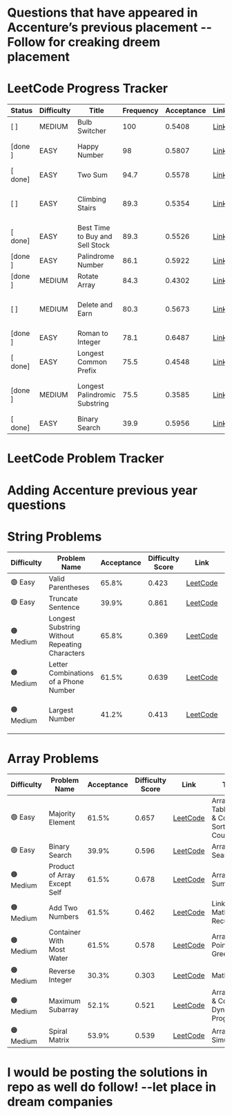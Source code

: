 # Questions that have appeared in Accenture’s previous placement -- Follow for creaking dreem placement
# LeetCode Progress Tracker

| Status | Difficulty | Title                        | Frequency | Acceptance | Link                                                                 | Topics                                      |
|--------|------------|------------------------------|-----------|------------|----------------------------------------------------------------------|---------------------------------------------|
|[ ]    | MEDIUM     | Bulb Switcher               | 100       | 0.5408         | [Link](https://leetcode.com/problems/bulb-switcher)                      | Math, Brainteaser                     |
|[done ]    | EASY       | Happy Number                | 98        | 0.5807     | [Link](https://leetcode.com/problems/happy-number)                   | Hash Table, Math, Two Pointers              |
|[ done]    | EASY       | Two Sum                     | 94.7      | 0.5578     | [Link](https://leetcode.com/problems/two-sum)                        | Array, Hash Table                           |
|[ ]    | EASY       | Climbing Stairs             | 89.3      | 0.5354         | [Link](https://leetcode.com/problems/climbing-stairs)                    | Math, Dynamic Programming, Memoization  |
|[ done]    | EASY       | Best Time to Buy and Sell Stock | 89.3   | 0.5526    | [Link](https://leetcode.com/problems/best-time-to-buy-and-sell-stock) | Array, Dynamic Programming                 |
|[done ]    | EASY       | Palindrome Number           | 86.1      | 0.5922     | [Link](https://leetcode.com/problems/palindrome-number)               | Math                                        |
|[done ]    | MEDIUM     | Rotate Array                | 84.3      | 0.4302     | [Link](https://leetcode.com/problems/rotate-array)                    | Array, Math, Two Pointers                   |
|[ ]    | MEDIUM     | Delete and Earn             | 80.3      | 0.5673         | [Link](https://leetcode.com/problems/delete-and-earn)                 | Array, Hash Table, Dynamic Programming      |
|[done ]    | EASY       | Roman to Integer            | 78.1      | 0.6487     | [Link](https://leetcode.com/problems/roman-to-integer)                | Hash Table, Math, String                    |
|[ done]    | EASY       | Longest Common Prefix       | 75.5      | 0.4548     | [Link](https://leetcode.com/problems/longest-common-prefix)           | String, Trie                                |
|[done ]    | MEDIUM     | Longest Palindromic Substring | 75.5    | 0.3585     | [Link](https://leetcode.com/problems/longest-palindromic-substring)   | Two Pointers, String, Dynamic Programming   |
|[ done]    | EASY       | Binary Search               | 39.9      | 0.5956     | [Link](https://leetcode.com/problems/binary-search)                   | Array, Binary Search                        |
# LeetCode Problem Tracker
# Adding Accenture previous year questions
# String Problems
| Difficulty   | Problem Name                                              | Acceptance | Difficulty Score | Link                                                                                   | Topics                                      |
|--------------|-----------------------------------------------------------|------------|------------------|----------------------------------------------------------------------------------------|---------------------------------------------|
| 🟢 Easy      | Valid Parentheses                                         | 65.8%      | 0.423            | [LeetCode](https://leetcode.com/problems/valid-parentheses)                           | String, Stack                               |
| 🟢 Easy      | Truncate Sentence                                         | 39.9%      | 0.861            | [LeetCode](https://leetcode.com/problems/truncate-sentence)                           | Array, String                               |
| 🟠 Medium    | Longest Substring Without Repeating Characters            | 65.8%      | 0.369            | [LeetCode](https://leetcode.com/problems/longest-substring-without-repeating-characters) | Hash Table, String, Sliding Window          |
| 🟠 Medium    | Letter Combinations of a Phone Number                     | 61.5%      | 0.639            | [LeetCode](https://leetcode.com/problems/letter-combinations-of-a-phone-number)       | Hash Table, String, Backtracking            |
| 🟠 Medium    | Largest Number                                            | 41.2%      | 0.413            | [LeetCode](https://leetcode.com/problems/largest-number)                              | Array, String, Greedy, Sorting              | 
# Array Problems
| Difficulty   | Problem Name                        | Acceptance | Difficulty Score | Link                                                                 | Topics                                                   |
|--------------|-------------------------------------|------------|------------------|----------------------------------------------------------------------|----------------------------------------------------------|
| 🟢 Easy      | Majority Element                     | 61.5%      | 0.657            | [LeetCode](https://leetcode.com/problems/majority-element)          | Array, Hash Table, Divide & Conquer, Sorting, Counting   |
| 🟢 Easy      | Binary Search                        | 39.9%      | 0.596            | [LeetCode](https://leetcode.com/problems/binary-search)             | Array, Binary Search                                     |
| 🟠 Medium    | Product of Array Except Self         | 61.5%      | 0.678            | [LeetCode](https://leetcode.com/problems/product-of-array-except-self) | Array, Prefix Sum                                     |
| 🟠 Medium    | Add Two Numbers                      | 61.5%      | 0.462            | [LeetCode](https://leetcode.com/problems/add-two-numbers)           | Linked List, Math, Recursion                             |
| 🟠 Medium    | Container With Most Water            | 61.5%      | 0.578            | [LeetCode](https://leetcode.com/problems/container-with-most-water) | Array, Two Pointers, Greedy                              |
| 🟠 Medium    | Reverse Integer                      | 30.3%      | 0.303            | [LeetCode](https://leetcode.com/problems/reverse-integer)           | Math                                                     |
| 🟠 Medium    | Maximum Subarray                     | 52.1%      | 0.521            | [LeetCode](https://leetcode.com/problems/maximum-subarray)          | Array, Divide & Conquer, Dynamic Programming             |
| 🟠 Medium    | Spiral Matrix                        | 53.9%      | 0.539            | [LeetCode](https://leetcode.com/problems/spiral-matrix)             | Array, Matrix, Simulation                                |

# I would be posting the solutions in repo as well do follow! --let place in dream companies

